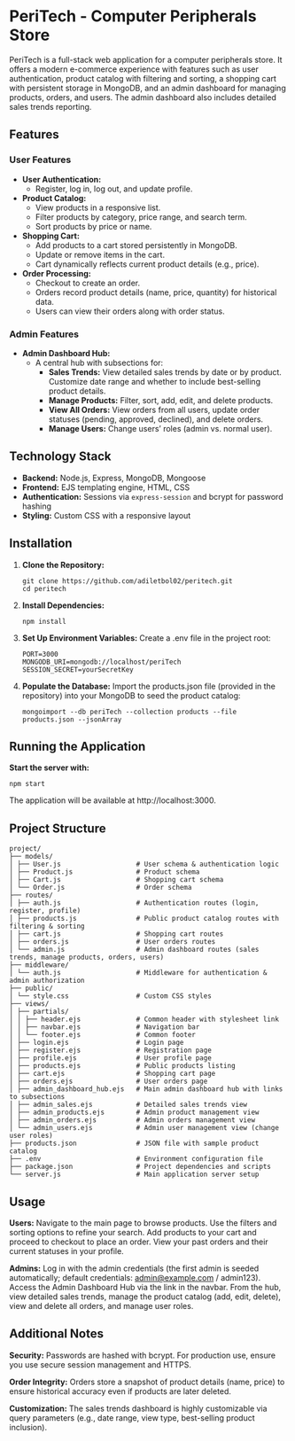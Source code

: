 # PeriTech - Computer Peripherals Store

PeriTech is a full-stack web application for a computer peripherals store. It offers a modern e-commerce experience with features such as user authentication, product catalog with filtering and sorting, a shopping cart with persistent storage in MongoDB, and an admin dashboard for managing products, orders, and users. The admin dashboard also includes detailed sales trends reporting.

## Features

### User Features

- **User Authentication:**
  - Register, log in, log out, and update profile.
- **Product Catalog:**
  - View products in a responsive list.
  - Filter products by category, price range, and search term.
  - Sort products by price or name.
- **Shopping Cart:**
  - Add products to a cart stored persistently in MongoDB.
  - Update or remove items in the cart.
  - Cart dynamically reflects current product details (e.g., price).
- **Order Processing:**
  - Checkout to create an order.
  - Orders record product details (name, price, quantity) for historical data.
  - Users can view their orders along with order status.

### Admin Features

- **Admin Dashboard Hub:**
  - A central hub with subsections for:
    - **Sales Trends:** View detailed sales trends by date or by product. Customize date range and whether to include best-selling product details.
    - **Manage Products:** Filter, sort, add, edit, and delete products.
    - **View All Orders:** View orders from all users, update order statuses (pending, approved, declined), and delete orders.
    - **Manage Users:** Change users’ roles (admin vs. normal user).

## Technology Stack

- **Backend:** Node.js, Express, MongoDB, Mongoose
- **Frontend:** EJS templating engine, HTML, CSS
- **Authentication:** Sessions via `express-session` and bcrypt for password hashing
- **Styling:** Custom CSS with a responsive layout

## Installation

1. **Clone the Repository:**
   ```
   git clone https://github.com/adiletbol02/peritech.git
   cd peritech
   ```

2. **Install Dependencies:**
   ```
   npm install
   ```

4. **Set Up Environment Variables:**
   Create a .env file in the project root:
   ```
   PORT=3000
   MONGODB_URI=mongodb://localhost/periTech
   SESSION_SECRET=yourSecretKey
   ```

5. **Populate the Database:**
   Import the products.json file (provided in the repository) into your MongoDB to seed the product catalog:
   ```
   mongoimport --db periTech --collection products --file products.json --jsonArray
   ```

## Running the Application

**Start the server with:**
```
npm start
```

The application will be available at http://localhost:3000.

## Project Structure
```
project/
├── models/
│ ├── User.js                   # User schema & authentication logic
│ ├── Product.js                # Product schema
│ ├── Cart.js                   # Shopping cart schema 
│ └── Order.js                  # Order schema 
├── routes/
│ ├── auth.js                   # Authentication routes (login, register, profile)
│ ├── products.js               # Public product catalog routes with filtering & sorting
│ ├── cart.js                   # Shopping cart routes
│ ├── orders.js                 # User orders routes
│ └── admin.js                  # Admin dashboard routes (sales trends, manage products, orders, users)
├── middleware/
│ └── auth.js                   # Middleware for authentication & admin authorization
├── public/
│ └── style.css                 # Custom CSS styles
├── views/
│ ├── partials/
│ │ ├── header.ejs              # Common header with stylesheet link
│ │ ├── navbar.ejs              # Navigation bar
│ │ └── footer.ejs              # Common footer
│ ├── login.ejs                 # Login page
│ ├── register.ejs              # Registration page
│ ├── profile.ejs               # User profile page
│ ├── products.ejs              # Public products listing 
│ ├── cart.ejs                  # Shopping cart page 
│ ├── orders.ejs                # User orders page
│ ├── admin_dashboard_hub.ejs   # Main admin dashboard hub with links to subsections
│ ├── admin_sales.ejs           # Detailed sales trends view 
│ ├── admin_products.ejs        # Admin product management view 
│ ├── admin_orders.ejs          # Admin orders management view 
│ └── admin_users.ejs           # Admin user management view (change user roles)
├── products.json               # JSON file with sample product catalog
├── .env                        # Environment configuration file
├── package.json                # Project dependencies and scripts
└── server.js                   # Main application server setup
```
## Usage

**Users:**
Navigate to the main page to browse products.
Use the filters and sorting options to refine your search.
Add products to your cart and proceed to checkout to place an order.
View your past orders and their current statuses in your profile.

**Admins:**
Log in with the admin credentials (the first admin is seeded automatically; default credentials: admin@example.com / admin123).
Access the Admin Dashboard Hub via the link in the navbar.
From the hub, view detailed sales trends, manage the product catalog (add, edit, delete), view and delete all orders, and manage user roles.

## Additional Notes

**Security:**
Passwords are hashed with bcrypt. For production use, ensure you use secure session management and HTTPS.

**Order Integrity:**
Orders store a snapshot of product details (name, price) to ensure historical accuracy even if products are later deleted.

**Customization:**
The sales trends dashboard is highly customizable via query parameters (e.g., date range, view type, best-selling product inclusion).
